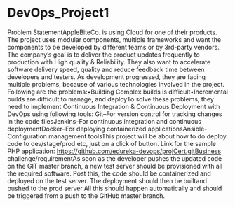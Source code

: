 # DevOps_Project1
Problem StatementAppleBiteCo. is using Cloud for one of their products. The project uses modular components, multiple frameworks and want the components to be developed by different teams or by 3rd-party vendors. The company’s goal is to deliver the product updates frequently to production with High quality &amp; Reliability. They also want to accelerate software delivery speed, quality and reduce feedback time between developers and testers. As development progressed, they are facing multiple problems, because of various technologies involved in the project. Following are the problems:•Building Complex builds is difficult•Incremental builds are difficult to manage, and deployTo solve these problems, they need to implement Continuous Integration &amp; Continuous Deployment with DevOps using following tools: Git–For version control for tracking changes in the code filesJenkins–For continuous integration and continuous deploymentDocker–For deploying containerized applicationsAnsible-Configuration management toolsThis project will be about how to do deploy code to dev/stage/prod etc, just on a click of button. Link for the sample PHP application: https://github.com/edureka-devops/projCert.gitBusiness challenge/requirementAs soon as the developer pushes the updated code on the GIT master branch, a new test server should be provisioned with all the required software. Post this, the code should be containerized and deployed on the test server. The deployment should then be builtand pushed to the prod server.All this should happen automatically and should be triggered from a push to the GitHub master branch.  
